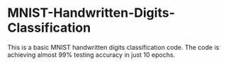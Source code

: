 # MNIST-Handwritten-Digits-Classification
This is a basic MNIST handwritten digits classification code.
The code is achieving almost 99% testing accuracy in just 10 epochs.
